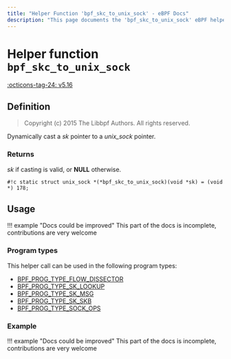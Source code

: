 ```yaml
---
title: "Helper Function 'bpf_skc_to_unix_sock' - eBPF Docs"
description: "This page documents the 'bpf_skc_to_unix_sock' eBPF helper function, including its defintion, usage, program types that can use it, and examples."
---
```

# Helper function `bpf_skc_to_unix_sock`

<!-- [FEATURE_TAG](bpf_skc_to_unix_sock) -->
[:octicons-tag-24: v5.16](https://github.com/torvalds/linux/commit/9eeb3aa33ae005526f672b394c1791578463513f)
<!-- [/FEATURE_TAG] -->

## Definition

> Copyright (c) 2015 The Libbpf Authors. All rights reserved.


<!-- [HELPER_FUNC_DEF] -->
Dynamically cast a _sk_ pointer to a _unix_sock_ pointer.

### Returns

_sk_ if casting is valid, or **NULL** otherwise.

`#!c static struct unix_sock *(*bpf_skc_to_unix_sock)(void *sk) = (void *) 178;`
<!-- [/HELPER_FUNC_DEF] -->

## Usage

!!! example "Docs could be improved"
    This part of the docs is incomplete, contributions are very welcome

### Program types

This helper call can be used in the following program types:

<!-- DO NOT EDIT MANUALLY -->
<!-- [HELPER_FUNC_PROG_REF] -->
 * [BPF_PROG_TYPE_FLOW_DISSECTOR](../program-type/BPF_PROG_TYPE_FLOW_DISSECTOR.md)
 * [BPF_PROG_TYPE_SK_LOOKUP](../program-type/BPF_PROG_TYPE_SK_LOOKUP.md)
 * [BPF_PROG_TYPE_SK_MSG](../program-type/BPF_PROG_TYPE_SK_MSG.md)
 * [BPF_PROG_TYPE_SK_SKB](../program-type/BPF_PROG_TYPE_SK_SKB.md)
 * [BPF_PROG_TYPE_SOCK_OPS](../program-type/BPF_PROG_TYPE_SOCK_OPS.md)
<!-- [/HELPER_FUNC_PROG_REF] -->

### Example

!!! example "Docs could be improved"
    This part of the docs is incomplete, contributions are very welcome
